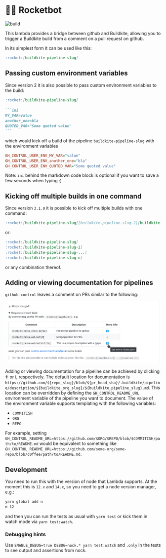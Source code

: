 # 🚀🤖 Rocketbot

![build](https://github.com/canva-public/rocketbot/actions/workflows/node.js.yml/badge.svg)

This lambda provides a bridge between github and Buildkite, allowing you to trigger a Buildkite build from a comment on a pull request on github.

In its simplest form it can be used like this:

```markdown
:rocket:[buildkite-pipeline-slug]
```

## Passing custom environment variables

Since version 2 it is also possible to pass custom environment variables to the build:

````markdown
:rocket:[buildkite-pipeline-slug]

```ini
MY_VAR=value
another_one=bla
QUOTED_VAR="Some quoted value"
```
````

which would kick off a build of the pipeline `buildkite-pipeline-slug` with the environment variables

```ini
GH_CONTROL_USER_ENV_MY_VAR="value"
GH_CONTROL_USER_ENV_another_one="bla"
GH_CONTROL_USER_ENV_QUOTED_VAR="Some quoted value"
```

Note: `ini` behind the markdown code block is optional if you want to save a few seconds when typing :)

## Kicking off multiple builds in one command

Since version `3.1.0` it is possible to kick off multiple builds with one command:

```markdown
:rocket:[buildkite-pipeline-slug][buildkite-pipeline-slug-2][buildkite-pipeline-slug-...][buildkite-pipeline-slug-n]
```

or:

```markdown
:rocket:[buildkite-pipeline-slug]
:rocket:[buildkite-pipeline-slug-2]
:rocket:[buildkite-pipeline-slug-...]
:rocket:[buildkite-pipeline-slug-n]
```

or any combination thereof.

## Adding or viewing documentation for pipelines

`github-control` leaves a comment on PRs similar to the following:

![Adding or viewing documentation for pipelines](./adding-viewing-documentation.png)

Adding or viewing documentation for a pipeline can be achieved by clicking :heavy_plus_sign: or :information_source:, respectively. The default location for documentation is `https://github.com/${repo_slug}/blob/${pr_head_sha}/.buildkite/pipeline/description/${buildkite_org_slug}/${buildkite_pipeline_slug}.md`. This location can be overridden by defining the `GH_CONTROL_README_URL` environment variable of the pipeline you want to document. The value of the environment variable supports templating with the following variables:

- `COMMITISH`
- `ORG`
- `REPO`

For example, setting `GH_CONTROL_README_URL=https://github.com/$ORG/$REPO/blob/$COMMITISH/path/to/README.md` would be equivalent to something like `GH_CONTROL_README_URL=https://github.com/some-org/some-repo/blob/c0ffee/path/to/README.md`.

## Development

You need to run this with the version of node that Lambda supports. At the moment this is `12.x` and `14.x`, so you need to get a node version manager, e.g.:

```bash
yarn global add n
n 12
```

and then you can run the tests as usual with `yarn test` or kick them in watch mode via `yarn test:watch`.

### Debugging hints

Use `ENABLE_DEBUG=true DEBUG=nock.* yarn test:watch` and `.only` in the tests to see output and assertions from nock.
